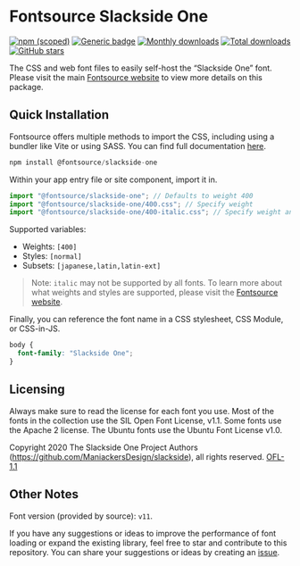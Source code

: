 # Fontsource Slackside One

[![npm (scoped)](https://img.shields.io/npm/v/@fontsource/slackside-one?color=brightgreen)](https://www.npmjs.com/package/@fontsource/slackside-one) [![Generic badge](https://img.shields.io/badge/fontsource-passing-brightgreen)](https://github.com/fontsource/fontsource) [![Monthly downloads](https://badgen.net/npm/dm/@fontsource/slackside-one)](https://github.com/fontsource/fontsource) [![Total downloads](https://badgen.net/npm/dt/@fontsource/slackside-one)](https://github.com/fontsource/fontsource) [![GitHub stars](https://img.shields.io/github/stars/fontsource/fontsource.svg?style=social&label=Star)](https://github.com/fontsource/fontsource/stargazers)

The CSS and web font files to easily self-host the “Slackside One” font. Please visit the main [Fontsource website](https://fontsource.org/fonts/slackside-one) to view more details on this package.

## Quick Installation

Fontsource offers multiple methods to import the CSS, including using a bundler like Vite or using SASS. You can find full documentation [here](https://fontsource.org/docs/getting-started/introduction).

```javascript
npm install @fontsource/slackside-one
```

Within your app entry file or site component, import it in.

```javascript
import "@fontsource/slackside-one"; // Defaults to weight 400
import "@fontsource/slackside-one/400.css"; // Specify weight
import "@fontsource/slackside-one/400-italic.css"; // Specify weight and style
```

Supported variables:
- Weights: `[400]`
- Styles: `[normal]`
- Subsets: `[japanese,latin,latin-ext]`

> Note: `italic` may not be supported by all fonts. To learn more about what weights and styles are supported, please visit the [Fontsource website](https://fontsource.org/fonts/slackside-one).

Finally, you can reference the font name in a CSS stylesheet, CSS Module, or CSS-in-JS.

```css
body {
  font-family: "Slackside One";
}
```

## Licensing
Always make sure to read the license for each font you use. Most of the fonts in the collection use the SIL Open Font License, v1.1. Some fonts use the Apache 2 license. The Ubuntu fonts use the Ubuntu Font License v1.0.

Copyright 2020 The Slackside One Project Authors (https://github.com/ManiackersDesign/slackside), all rights reserved.
[OFL-1.1](http://scripts.sil.org/OFL)

## Other Notes
Font version (provided by source): `v11`.

If you have any suggestions or ideas to improve the performance of font loading or expand the existing library, feel free to star and contribute to this repository. You can share your suggestions or ideas by creating an [issue](https://github.com/fontsource/fontsource/issues).